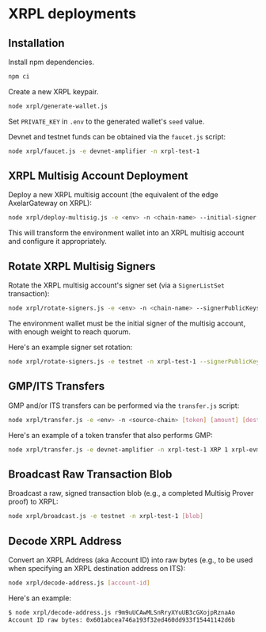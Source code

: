 
# XRPL deployments

## Installation

Install npm dependencies.

```sh
npm ci
```

Create a new XRPL keypair.

```bash
node xrpl/generate-wallet.js
```

Set `PRIVATE_KEY` in `.env` to the generated wallet's `seed` value.

Devnet and testnet funds can be obtained via the `faucet.js` script:

```bash
node xrpl/faucet.js -e devnet-amplifier -n xrpl-test-1
```

## XRPL Multisig Account Deployment

Deploy a new XRPL multisig account (the equivalent of the edge AxelarGateway on XRPL):

```bash
node xrpl/deploy-multisig.js -e <env> -n <chain-name> --initial-signer <xrpl-address>
```

This will transform the environment wallet into an XRPL multisig account and configure it appropriately.

## Rotate XRPL Multisig Signers

Rotate the XRPL multisig account's signer set (via a `SignerListSet` transaction):

```bash
node xrpl/rotate-signers.js -e <env> -n <chain-name> --signerPublicKeys <signer-public-keys> --signerWeights <signer-weights> --quorum <quorum>
```

The environment wallet must be the initial signer of the multisig account, with enough weight to reach quorum.

Here's an example signer set rotation:

```bash
node xrpl/rotate-signers.js -e testnet -n xrpl-test-1 --signerPublicKeys 028E425D6F75EC61C8568B7E1C29D3085E210A90A0CE6491E7A249747D34431F6C 02D904B083B855A5AE1DAB39ACE60227E110E0490AAA74DE18F5806121369DBB48 02F77F629E38433F6D2CE5EE46B7E8E1724444163FB08B99CF2C1B117A0E8578F1 0285737FE8BA5D8E8F2A10CB39E814D5E72DADF8FF05BDFABCCF1EF20C51279EC8 --signerWeights 1 1 1 1 --quorum 3
```

## GMP/ITS Transfers

GMP and/or ITS transfers can be performed via the `transfer.js` script:

```bash
node xrpl/transfer.js -e <env> -n <source-chain> [token] [amount] [destination-chain] [destination-address] --gas-fee-amount [gas-fee-amount] --payload [payload]
```

Here's an example of a token transfer that also performs GMP:

```bash
node xrpl/transfer.js -e devnet-amplifier -n xrpl-test-1 XRP 1 xrpl-evm-sidechain 0x0A90c0Af1B07f6AC34f3520348Dbfae73BDa358E --payload 0000000000000000000000000000000000000000000000000000000000000020000000000000000000000000000000000000000000000000000000000000000e474d5020776f726b7320746f6f3f000000000000000000000000000000000000
```

## Broadcast Raw Transaction Blob

Broadcast a raw, signed transaction blob (e.g., a completed Multisig Prover proof) to XRPL:

```bash
node xrpl/broadcast.js -e testnet -n xrpl-test-1 [blob]
```

## Decode XRPL Address

Convert an XRPL Address (aka Account ID) into raw bytes (e.g., to be used when specifying an XRPL destination address on ITS):

```bash
node xrpl/decode-address.js [account-id]
```

Here's an example:

```bash
$ node xrpl/decode-address.js r9m9uUCAwMLSnRryXYuUB3cGXojpRznaAo
Account ID raw bytes: 0x601abcea746a193f32ed460dd933f15441142d6b
```

